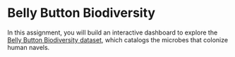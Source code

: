 # Belly Button Biodiversity 
In this assignment, you will build an interactive dashboard to explore the [Belly Button Biodiversity dataset](http://robdunnlab.com/projects/belly-button-biodiversity/ "Belly Button Biodiversity"), which catalogs the microbes that colonize human navels.


